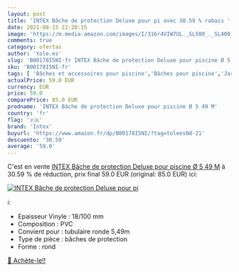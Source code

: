 ```yaml
---
layout: post
title: 'INTEX Bâche de protection Deluxe pour pi avec 30.59 % rabais '
date: 2021-08-15 22:20:15
image: 'https://m.media-amazon.com/images/I/316r4VIW7UL._SL500_._SL400_.jpg'
comments: true
category: ofertas
author: 'tole.es'
slug: 'B00178I5NI-fr INTEX Bâche de protection Deluxe pour piscine Ø 5 49 M'
sku: 'B00178I5NI-fr'
tags: [ 'Bâches et accessoires pour piscine','Bâches pour piscine','Jardin','Piscines, spas et accessoires','intex', ]
actualPrice: 59.0 EUR
currency: EUR
price: 59.0
comparePrice: 85.0 EUR
prodname: 'INTEX Bâche de protection Deluxe pour piscine Ø 5 49 M'
country: 'fr'
flag: '🇫🇷'
brand: 'Intex'
buyurl: 'https://www.amazon.fr/dp/B00178I5NI/?tag=tolees0d-21'
descuento: '30.59'
average: '59.0'
---
```


C'est en vente [INTEX Bâche de protection Deluxe pour piscine Ø 5 49 M](https://www.amazon.fr/dp/B00178I5NI/?tag=tolees0d-21)  à  30.59 % de réduction, prix final  59.0 EUR (original: 85.0 EUR) ici:

[![INTEX Bâche de protection Deluxe pour pi](https://m.media-amazon.com/images/I/316r4VIW7UL._SL500_._SL400_.jpg)](https://www.amazon.fr/dp/B00178I5NI/?tag=tolees0d-21)

ℹ️:

- Epaisseur Vinyle : 18/100 mm
- Composition : PVC
- Convient pour : tubulaire ronde 5,49m
- Type de pièce : bâches de protection
- Forme : rond

[🛒 Achète-le!!](https://www.amazon.fr/dp/B00178I5NI/?tag=tolees0d-21)

